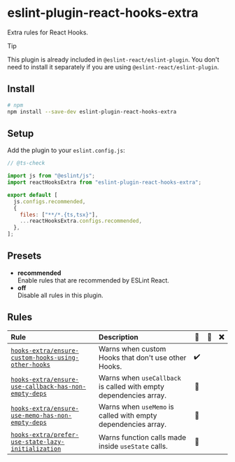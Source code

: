 # eslint-plugin-react-hooks-extra

Extra rules for React Hooks.

> [!TIP]
> This plugin is already included in `@eslint-react/eslint-plugin`. You don't need to install it separately if you are using `@eslint-react/eslint-plugin`.

## Install

```sh
# npm
npm install --save-dev eslint-plugin-react-hooks-extra
```

## Setup

Add the plugin to your `eslint.config.js`:

```js
// @ts-check

import js from "@eslint/js";
import reactHooksExtra from "eslint-plugin-react-hooks-extra";

export default [
  js.configs.recommended,
  {
    files: ["**/*.{ts,tsx}"],
    ...reactHooksExtra.configs.recommended,
  },
];
```

## Presets

- **recommended**\
  Enable rules that are recommended by ESLint React.
- **off**\
  Disable all rules in this plugin.

## Rules

| Rule                                                                                                       | Description                                                       | 💼  | 💭  | ❌  |
| :--------------------------------------------------------------------------------------------------------- | :---------------------------------------------------------------- | :-: | :-: | :-: |
| [`hooks-extra/ensure-custom-hooks-using-other-hooks`](hooks-extra-ensure-custom-hooks-using-other-hooks)   | Warns when custom Hooks that don't use other Hooks.               |  ✔️  |     |     |
| [`hooks-extra/ensure-use-callback-has-non-empty-deps`](hooks-extra-ensure-use-callback-has-non-empty-deps) | Warns when `useCallback` is called with empty dependencies array. | 🧐  |     |     |
| [`hooks-extra/ensure-use-memo-has-non-empty-deps`](hooks-extra-ensure-use-memo-has-non-empty-deps)         | Warns when `useMemo` is called with empty dependencies array.     | 🧐  |     |     |
| [`hooks-extra/prefer-use-state-lazy-initialization`](hooks-extra-prefer-use-state-lazy-initialization)     | Warns function calls made inside `useState` calls.                | 🚀  |     |     |
